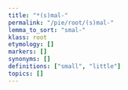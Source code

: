 ```yaml
---
title: "*(s)mal-"
permalink: "/pie/root/(s)mal-"
lemma_to_sort: "smal-"
klass: root
etymology: []
markers: []
synonyms: []
definitions: ["small", "little"]
topics: []
---
```

